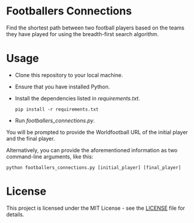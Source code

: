 # Footballers Connections
 
Find the shortest path between two football players based on the teams they have played for using the breadth-first search algorithm.

# Usage

- Clone this repository to your local machine.
- Ensure that you have installed Python.
- Install the dependencies listed in *requirements.txt*.
  
  ````
  pip install -r requirements.txt
  ````
- Run *footballers_connections.py*.

You will be prompted to provide the Worldfootball URL of the initial player and the final player.

Alternatively, you can provide the aforementioned information as two command-line arguments, like this:

````
python footballers_connections.py [initial_player] [final_player]
````

# License

This project is licensed under the MIT License - see the [LICENSE](https://github.com/giovanni-cutri/footballers-connections/blob/main/LICENSE) file for details.
